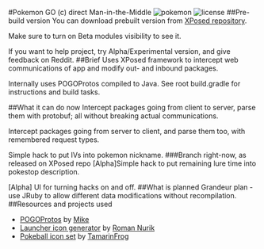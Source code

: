 #Pokemon GO (c) direct Man-in-the-Middle
![pokemon](https://img.shields.io/badge/Pokemon%20GO-0.33.0-blue.svg?style=flat-square")
![license](https://img.shields.io/github/license/ELynx/pokemon-go-xposed-mitm.svg)
##Pre-build version
You can download prebuilt version from [XPosed repository](http://repo.xposed.info/module/com.elynx.pogoxmitm).

Make sure to turn on Beta modules visibility to see it.

If you want to help project, try Alpha/Experimental version, and give feedback on Reddit.
##Brief
Uses XPosed framework to intercept web communications of app and modify out- and inbound packages.

Internally uses POGOProtos compiled to Java. See root build.gradle for instructions and build tasks.

##What it can do now
Intercept packages going from client to server, parse them with protobuf; all without breaking actual communications.

Intercept packages going from server to client, and parse them too, with remembered request types.

Simple hack to put IVs into pokemon nickname.
###Branch right-now, as released on XPosed repo
[Alpha]Simple hack to put remaining lure time into pokestop description.

[Alpha] UI for turning hacks on and off.
##What is planned
Grandeur plan - use JRuby to allow different data modifications without recompilation.
##Resources and projects used
* [POGOProtos](https://github.com/AeonLucid/POGOProtos) by [Mike](https://github.com/AeonLucid)
* [Launcher icon generator](https://romannurik.github.io/AndroidAssetStudio/index.html) by [Roman Nurik](https://github.com/romannurik)
* [Pokeball icon set](http://tamarinfrog.deviantart.com/art/All-Poke-Balls-Free-Icons-368996730) by [TamarinFrog](http://tamarinfrog.deviantart.com/)
